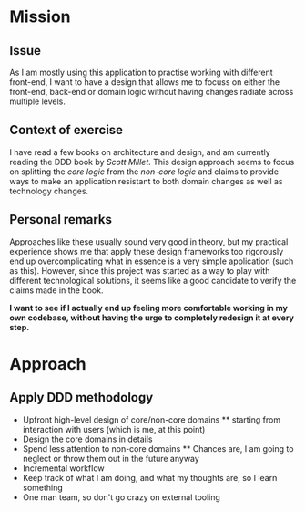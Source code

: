 # Mission

## Issue
As I am mostly using this application to practise working with different front-end,
I want to have a design that allows me to focuss on either the front-end, back-end or domain logic
without having changes radiate across multiple levels.

## Context of exercise
I have read a few books on architecture and design, and am currently reading the DDD book by *Scott Millet*.
This design approach seems to focus on splitting the *core logic* from the *non-core logic* and claims to provide ways
to make an application resistant to both domain changes as well as technology changes.

## Personal remarks
Approaches like these usually sound very good in theory, but my practical experience shows me that
apply these design frameworks too rigorously end up overcomplicating what in essence is a very simple application (such as this).
However, since this project was started as a way to play with different technological solutions, it seems like a good candidate to 
verify the claims made in the book.

**I want to see if I actually end up feeling more comfortable working in my own codebase, without having the urge to
completely redesign it at every step.**

# Approach

## Apply DDD methodology

* Upfront high-level design of core/non-core domains
  ** starting from interaction with users (which is me, at this point)
* Design the core domains in details
* Spend less attention to non-core domains
  ** Chances are, I am going to neglect or throw them out in the future anyway
* Incremental workflow 
* Keep track of what I am doing, and what my thoughts are, so I learn something
* One man team, so don't go crazy on external tooling


